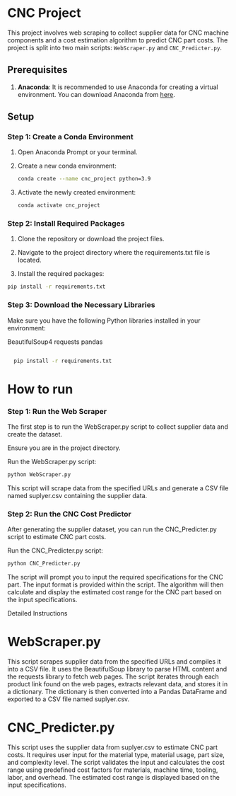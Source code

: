 # CNC Project

This project involves web scraping to collect supplier data for CNC machine components and a cost estimation algorithm to predict CNC part costs. The project is split into two main scripts: `WebScraper.py` and `CNC_Predicter.py`.

## Prerequisites

1. **Anaconda**: It is recommended to use Anaconda for creating a virtual environment. You can download Anaconda from [here](https://www.anaconda.com/products/distribution).

## Setup

### Step 1: Create a Conda Environment

1. Open Anaconda Prompt or your terminal.
2. Create a new conda environment:

   ```bash
   conda create --name cnc_project python=3.9
3. Activate the newly created environment:

   ```bash
   conda activate cnc_project
   ```
### Step 2: Install Required Packages

1. Clone the repository or download the project files.

2. Navigate to the project directory where the requirements.txt file is located.

3. Install the required packages:

  ```bash
  pip install -r requirements.txt
  ```
### Step 3: Download the Necessary Libraries
Make sure you have the following Python libraries installed in your environment:

BeautifulSoup4
requests
pandas

```bash

  pip install -r requirements.txt
```
# How to run
### Step 1: Run the Web Scraper
The first step is to run the WebScraper.py script to collect supplier data and create the dataset.

Ensure you are in the project directory.

Run the WebScraper.py script:

  ```bash
  python WebScraper.py
  ```
This script will scrape data from the specified URLs and generate a CSV file named suplyer.csv containing the supplier data.

### Step 2: Run the CNC Cost Predictor
After generating the supplier dataset, you can run the CNC_Predicter.py script to estimate CNC part costs.

Run the CNC_Predicter.py script:

  ```bash
  python CNC_Predicter.py
  ```
The script will prompt you to input the required specifications for the CNC part. The input format is provided within the script. The algorithm will then calculate and display the estimated cost range for the CNC part based on the input specifications.

Detailed Instructions
# WebScraper.py
This script scrapes supplier data from the specified URLs and compiles it into a CSV file.
It uses the BeautifulSoup library to parse HTML content and the requests library to fetch web pages.
The script iterates through each product link found on the web pages, extracts relevant data, and stores it in a dictionary.
The dictionary is then converted into a Pandas DataFrame and exported to a CSV file named suplyer.csv.
# CNC_Predicter.py
This script uses the supplier data from suplyer.csv to estimate CNC part costs.
It requires user input for the material type, material usage, part size, and complexity level.
The script validates the input and calculates the cost range using predefined cost factors for materials, machine time, tooling, labor, and overhead.
The estimated cost range is displayed based on the input specifications.







